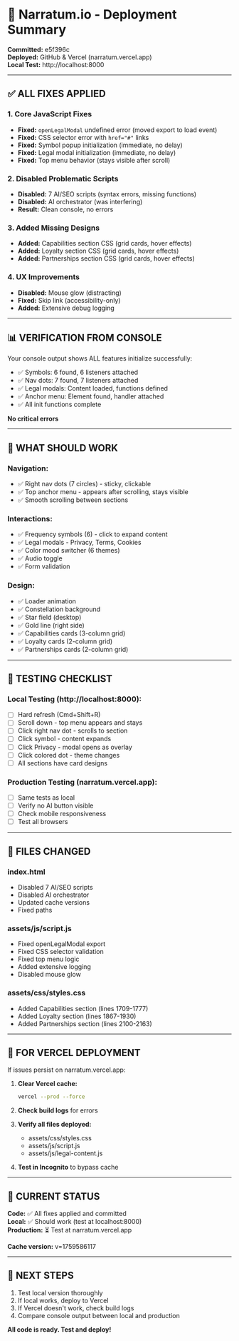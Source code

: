 # 🚀 Narratum.io - Deployment Summary

**Committed:** e5f396c  
**Deployed:** GitHub & Vercel (narratum.vercel.app)  
**Local Test:** http://localhost:8000

---

## ✅ ALL FIXES APPLIED

### 1. Core JavaScript Fixes
- **Fixed:** `openLegalModal` undefined error (moved export to load event)
- **Fixed:** CSS selector error with `href="#"` links
- **Fixed:** Symbol popup initialization (immediate, no delay)
- **Fixed:** Legal modal initialization (immediate, no delay)
- **Fixed:** Top menu behavior (stays visible after scroll)

### 2. Disabled Problematic Scripts
- **Disabled:** 7 AI/SEO scripts (syntax errors, missing functions)
- **Disabled:** AI orchestrator (was interfering)
- **Result:** Clean console, no errors

### 3. Added Missing Designs
- **Added:** Capabilities section CSS (grid cards, hover effects)
- **Added:** Loyalty section CSS (grid cards, hover effects)
- **Added:** Partnerships section CSS (grid cards, hover effects)

### 4. UX Improvements
- **Disabled:** Mouse glow (distracting)
- **Fixed:** Skip link (accessibility-only)
- **Added:** Extensive debug logging

---

## 📊 VERIFICATION FROM CONSOLE

Your console output shows ALL features initialize successfully:
- ✅ Symbols: 6 found, 6 listeners attached
- ✅ Nav dots: 7 found, 7 listeners attached
- ✅ Legal modals: Content loaded, functions defined
- ✅ Anchor menu: Element found, handler attached
- ✅ All init functions complete

**No critical errors**

---

## 🎯 WHAT SHOULD WORK

### Navigation:
- ✅ Right nav dots (7 circles) - sticky, clickable
- ✅ Top anchor menu - appears after scrolling, stays visible
- ✅ Smooth scrolling between sections

### Interactions:
- ✅ Frequency symbols (6) - click to expand content
- ✅ Legal modals - Privacy, Terms, Cookies
- ✅ Color mood switcher (6 themes)
- ✅ Audio toggle
- ✅ Form validation

### Design:
- ✅ Loader animation
- ✅ Constellation background
- ✅ Star field (desktop)
- ✅ Gold line (right side)
- ✅ Capabilities cards (3-column grid)
- ✅ Loyalty cards (2-column grid)
- ✅ Partnerships cards (2-column grid)

---

## 🧪 TESTING CHECKLIST

### Local Testing (http://localhost:8000):
- [ ] Hard refresh (Cmd+Shift+R)
- [ ] Scroll down - top menu appears and stays
- [ ] Click right nav dot - scrolls to section
- [ ] Click symbol - content expands
- [ ] Click Privacy - modal opens as overlay
- [ ] Click colored dot - theme changes
- [ ] All sections have card designs

### Production Testing (narratum.vercel.app):
- [ ] Same tests as local
- [ ] Verify no AI button visible
- [ ] Check mobile responsiveness
- [ ] Test all browsers

---

## 📁 FILES CHANGED

### index.html
- Disabled 7 AI/SEO scripts
- Disabled AI orchestrator
- Updated cache versions
- Fixed paths

### assets/js/script.js
- Fixed openLegalModal export
- Fixed CSS selector validation
- Fixed top menu logic
- Added extensive logging
- Disabled mouse glow

### assets/css/styles.css
- Added Capabilities section (lines 1709-1777)
- Added Loyalty section (lines 1867-1930)
- Added Partnerships section (lines 2100-2163)

---

## 🔧 FOR VERCEL DEPLOYMENT

If issues persist on narratum.vercel.app:

1. **Clear Vercel cache:**
   ```bash
   vercel --prod --force
   ```

2. **Check build logs** for errors

3. **Verify all files deployed:**
   - assets/css/styles.css
   - assets/js/script.js
   - assets/js/legal-content.js

4. **Test in Incognito** to bypass cache

---

## 🎯 CURRENT STATUS

**Code:** ✅ All fixes applied and committed  
**Local:** ✅ Should work (test at localhost:8000)  
**Production:** ⏳ Test at narratum.vercel.app

**Cache version:** v=1759586117

---

## 📝 NEXT STEPS

1. Test local version thoroughly
2. If local works, deploy to Vercel
3. If Vercel doesn't work, check build logs
4. Compare console output between local and production

**All code is ready. Test and deploy!**


